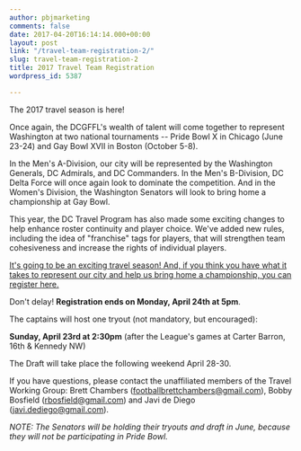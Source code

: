 ```yaml
---
author: pbjmarketing
comments: false
date: 2017-04-20T16:14:14.000+00:00
layout: post
link: "/travel-team-registration-2/"
slug: travel-team-registration-2
title: 2017 Travel Team Registration
wordpress_id: 5387

---
```

The 2017 travel season is here!

Once again, the DCGFFL's wealth of talent will come together to represent Washington at two national tournaments -- Pride Bowl X in Chicago (June 23-24) and Gay Bowl XVII in Boston (October 5-8).

In the Men's A-Division, our city will be represented by the Washington Generals, DC Admirals, and DC Commanders. In the Men's B-Division, DC Delta Force will once again look to dominate the competition. And in the Women's Division, the Washington Senators will look to bring home a championship at Gay Bowl.

This year, the DC Travel Program has also made some exciting changes to help enhance roster continuity and player choice. We've added new rules, including the idea of "franchise" tags for players, that will strengthen team cohesiveness and increase the rights of individual players.

[It's going to be an exciting travel season! And, if you think you have what it takes to represent our city and help us bring home a championship, you can register here.](https://www.surveymonkey.com/r/YPVHKQ2)

Don't delay! **Registration ends on Monday, April 24th at 5pm**.

The captains will host one tryout (not mandatory, but encouraged):

**Sunday, April 23rd at 2:30pm** (after the League's games at Carter Barron, 16th & Kennedy NW)

The Draft will take place the following weekend April 28-30.

If you have questions, please contact the unaffiliated members of the Travel Working Group: Brett Chambers ([footballbrettchambers@gmail.com](mailto:footballbrettchambers@gmail.com)), Bobby Bosfield ([rbosfield@gmail.com](mailto:rbosfield@gmail.com)) and Javi de Diego ([javi.dediego@gmail.com](mailto:javi.dediego@gmail.com)).

_NOTE: The Senators will be holding their tryouts and draft in June, because they will not be participating in Pride Bowl._